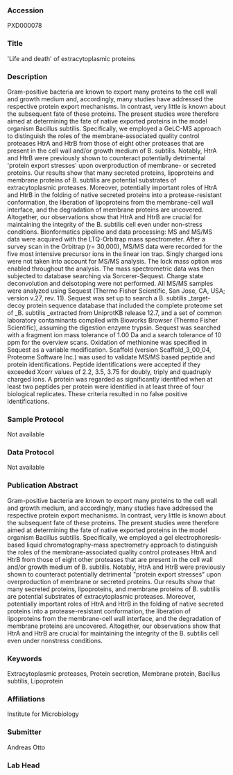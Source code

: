 ### Accession
PXD000078

### Title
'Life and death' of extracytoplasmic proteins

### Description
Gram-positive bacteria are known to export many proteins to the cell wall and growth medium and, accordingly, many studies have addressed the respective protein export mechanisms. In contrast, very little is known about the subsequent fate of these proteins. The present studies were therefore aimed at determining the fate of native exported proteins in the model organism Bacillus subtilis. Specifically, we employed a GeLC-MS approach to distinguish the roles of the membrane-associated quality control proteases HtrA and HtrB from those of eight other proteases that are present in the cell wall and/or growth medium of B. subtilis. Notably, HtrA and HtrB were previously shown to counteract potentially detrimental 'protein export stresses' upon overproduction of membrane- or secreted proteins. Our results show that many secreted proteins, lipoproteins and membrane proteins of B. subtilis are potential substrates of extracytoplasmic proteases. Moreover, potentially important roles of HtrA and HtrB in the folding of native secreted proteins into a protease-resistant conformation, the liberation of lipoproteins from the membrane-cell wall interface, and the degradation of membrane proteins are uncovered. Altogether, our observations show that HtrA and HtrB are crucial for maintaining the integrity of the B. subtilis cell even under non-stress conditions. Bionformatics pipeline and data processing: MS and MS/MS data were acquired with the LTQ-Orbitrap mass spectrometer. After a survey scan in the Orbitrap (r= 30,000), MS/MS data were recorded for the five most intensive precursor ions in the linear ion trap. Singly charged ions were not taken into account for MS/MS analysis. The lock mass option was enabled throughout the analysis. The mass spectrometric data was then subjected to database searching via Sorcerer-Sequest. Charge state deconvolution and deisotoping were not performed. All MS/MS samples were analyzed using Sequest (Thermo Fisher Scientific, San Jose, CA, USA; version v.27, rev. 11). Sequest was set up to search a B. subtilis _target-decoy protein sequence database that included the complete proteome set of _B. subtilis _extracted from UniprotKB release 12.7, and a set of common laboratory contaminants compiled with Bioworks Browser (Thermo Fisher Scientific), assuming the digestion enzyme trypsin. Sequest was searched with a fragment ion mass tolerance of 1.00 Da and a search tolerance of 10 ppm for the overview scans. Oxidation of methionine was specified in Sequest as a variable modification. Scaffold (version Scaffold_3_00_04, Proteome Software Inc.) was used to validate MS/MS based peptide and protein identifications. Peptide identifications were accepted if they exceeded Xcorr values of 2.2, 3.5, 3.75 for doubly, triply and quadruply charged ions. A protein was regarded as significantly identified when at least two peptides per protein were identified in at least three of four biological replicates. These criteria resulted in no false positive identifications.

### Sample Protocol
Not available

### Data Protocol
Not available

### Publication Abstract
Gram-positive bacteria are known to export many proteins to the cell wall and growth medium, and accordingly, many studies have addressed the respective protein export mechanisms. In contrast, very little is known about the subsequent fate of these proteins. The present studies were therefore aimed at determining the fate of native exported proteins in the model organism Bacillus subtilis. Specifically, we employed a gel electrophoresis-based liquid chromatography-mass spectrometry approach to distinguish the roles of the membrane-associated quality control proteases HtrA and HtrB from those of eight other proteases that are present in the cell wall and/or growth medium of B. subtilis. Notably, HtrA and HtrB were previously shown to counteract potentially detrimental "protein export stresses" upon overproduction of membrane or secreted proteins. Our results show that many secreted proteins, lipoproteins, and membrane proteins of B. subtilis are potential substrates of extracytoplasmic proteases. Moreover, potentially important roles of HtrA and HtrB in the folding of native secreted proteins into a protease-resistant conformation, the liberation of lipoproteins from the membrane-cell wall interface, and the degradation of membrane proteins are uncovered. Altogether, our observations show that HtrA and HtrB are crucial for maintaining the integrity of the B. subtilis cell even under nonstress conditions.

### Keywords
Extracytoplasmic proteases, Protein secretion, Membrane protein, Bacillus subtilis, Lipoprotein

### Affiliations
Institute for Microbiology

### Submitter
Andreas Otto

### Lab Head


